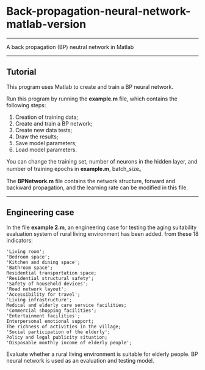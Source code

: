 # Back-propagation-neural-network-matlab-version

---

A back propagation (BP) neutral network in Matlab

---

## Tutorial
This program uses Matlab to create and train a BP neural network.

Run this program by running the **example.m** file, which contains  the following steps:

1. Creation of training data;
2. Create and train a BP network;
3. Create new data tests;
4. Draw the results;
5. Save model parameters;
6. Load model parameters.

You can change the training set, number of neurons in the hidden layer, and number of training epochs in **example.m**, batch_size。

The **BPNetwork.m** file contains the network structure, forward and backward propagation, and the learning rate can be modified in this file.

---

## Engineering case

In the file **example 2.m**, an engineering case for testing the aging suitability evaluation system of rural living environment has been added. from these 18 indicators:

    'Living room';
    'Bedroom space';
    'Kitchen and dining space';
    'Bathroom space';
    Residential transportation space;
    'Residential structural safety';
    'Safety of household devices';
    'Road network layout';
    'Accessibility for travel';
    'Living infrastructure';
    Medical and elderly care service facilities;
    'Commercial shopping facilities';
    'Entertainment facilities';
    Interpersonal emotional support;
    The richness of activities in the village;
    'Social participation of the elderly';
    Policy and legal publicity situation;
    'Disposable monthly income of elderly people';

Evaluate whether a rural living environment is suitable for elderly people. BP neural network is used as an evaluation and testing model.